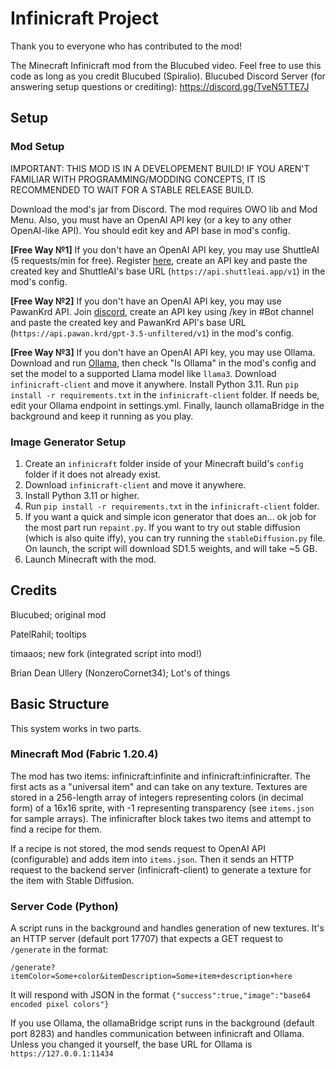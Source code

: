 # Infinicraft Project

Thank you to everyone who has contributed to the mod!

The Minecraft Infinicraft mod from the Blucubed video. Feel free to use this code as long as you credit Blucubed (Spiralio).
Blucubed Discord Server (for answering setup questions or crediting): https://discord.gg/TveN5TTE7J

## Setup

### Mod Setup

IMPORTANT: THIS MOD IS IN A DEVELOPEMENT BUILD! IF YOU AREN'T FAMILIAR WITH PROGRAMMING/MODDING CONCEPTS, IT IS RECOMMENDED TO WAIT FOR A STABLE RELEASE BUILD.

Download the mod's jar from Discord. The mod requires OWO lib and Mod Menu. Also, you must have an OpenAI API key (or a key to any other OpenAI-like API). You should edit key and API base in mod's config.

**[Free Way №1]** If you don't have an OpenAI API key, you may use ShuttleAI (5 requests/min for free). Register [here](https://shuttleai.app/), create an API key and paste the created key and ShuttleAI's base URL (`https://api.shuttleai.app/v1`) in the mod's config.

**[Free Way №2]** If you don't have an OpenAI API key, you may use PawanKrd API. Join [discord](https://discord.gg/pawan), create an API key using /key in #Bot channel and paste the created key and PawanKrd API's base URL (`https://api.pawan.krd/gpt-3.5-unfiltered/v1`) in the mod's config.

**[Free Way №3]** If you don't have an OpenAI API key, you may use Ollama. Download and run [Ollama](https://ollama.com/download), then check "Is Ollama" in the mod's config and set the model to a supported Llama model like `llama3`. Download `infinicraft-client` and move it anywhere. Install Python 3.11. Run `pip install -r requirements.txt` in the `infinicraft-client` folder. If needs be, edit your Ollama endpoint in settings.yml. Finally, launch ollamaBridge in the background and keep it running as you play.

### Image Generator Setup

1. Create an `infinicraft` folder inside of your Minecraft build's `config` folder if it does not already exist.
2. Download `infinicraft-client` and move it anywhere.
3. Install Python 3.11 or higher.
4. Run `pip install -r requirements.txt` in the `infinicraft-client` folder.
5. If you want a quick and simple icon generator that does an... ok job for the most part run `repaint.py`. If you want to try out stable diffusion (which is also quite iffy), you can try running the `stableDiffusion.py` file. On launch, the script will download SD1.5 weights, and will take ~5 GB.
6. Launch Minecraft with the mod.

## Credits

Blucubed; original mod

PatelRahil; tooltips

timaaos; new fork (integrated script into mod!)

Brian Dean Ullery (NonzeroCornet34); Lot's of things

## Basic Structure

This system works in two parts.

### Minecraft Mod (Fabric 1.20.4)

The mod has two items: infinicraft:infinite and infinicraft:infinicrafter. The first acts as a "universal item" and can take on any texture. Textures are stored in a 256-length array of integers representing colors (in decimal form) of a 16x16 sprite, with -1 representing transparency (see `items.json` for sample arrays). The infinicrafter block takes two items and attempt to find a recipe for them.

If a recipe is not stored, the mod sends request to OpenAI API (configurable) and adds item into `items.json`. Then it sends an HTTP request to the backend server (infinicraft-client) to generate a texture for the item with Stable Diffusion.

### Server Code (Python)

A script runs in the background and handles generation of new textures.
It's an HTTP server (default port 17707) that expects a GET request to `/generate` in the format:

    /generate?itemColor=Some+color&itemDescription=Some+item+description+here

It will respond with JSON in the format `{"success":true,"image":"base64 encoded pixel colors"}`

If you use Ollama, the ollamaBridge script runs in the background (default port 8283) and handles communication between infinicraft and Ollama. Unless you changed it yourself, the base URL for Ollama is `https://127.0.0.1:11434`
